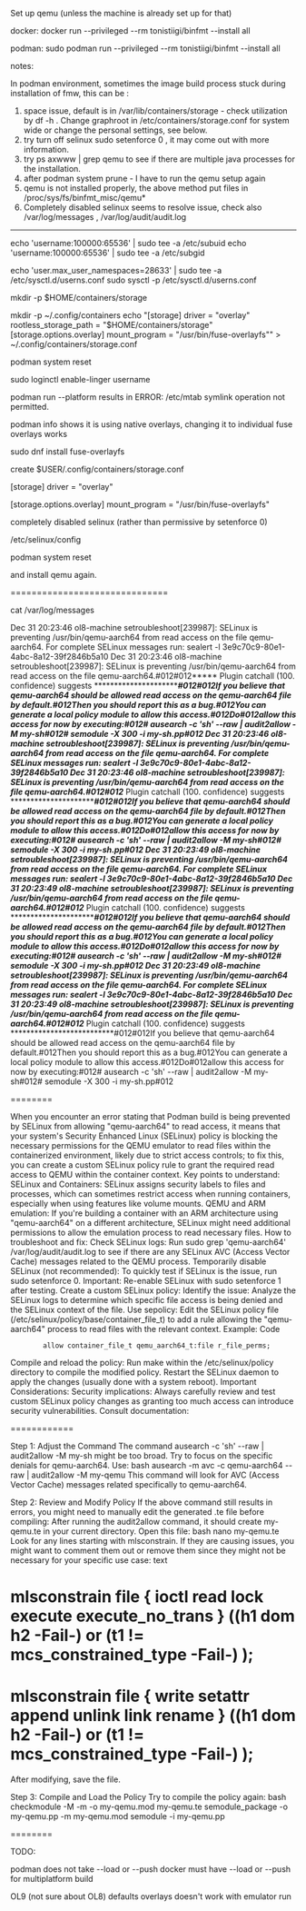 Set up qemu (unless the machine is already set up for that)

docker:
 docker run --privileged --rm tonistiigi/binfmt --install all
 
podman:
 sudo podman run --privileged --rm tonistiigi/binfmt --install all
 
notes:

  In podman environment, sometimes the image build process stuck during installation of fmw, this can be :
  
1. space issue, default is in /var/lib/containers/storage - check utilization by df -h .   Change graphroot in /etc/containers/storage.conf for system wide or change the personal settings, see below.
2. try turn off selinux  sudo setenforce 0 , it may come out with more information.
3. try ps axwww | grep qemu   to see if there are multiple java processes for the installation.
4. after podman system prune - I have to run the qemu setup again 
5. qemu is not installed properly,  the above method put files in /proc/sys/fs/binfmt_misc/qemu*
6. Completely disabled selinux seems to resolve issue,  check also /var/log/messages  , /var/log/audit/audit.log 

---

echo 'username:100000:65536' | sudo tee -a /etc/subuid
echo 'username:100000:65536' | sudo tee -a /etc/subgid

echo 'user.max_user_namespaces=28633' | sudo tee -a /etc/sysctl.d/userns.conf
sudo sysctl -p /etc/sysctl.d/userns.conf

mkdir -p $HOME/containers/storage

mkdir -p ~/.config/containers
echo "[storage]
driver = \"overlay\"
rootless_storage_path = \"$HOME/containers/storage\" 
[storage.options.overlay]
mount_program = \"/usr/bin/fuse-overlayfs\"" > ~/.config/containers/storage.conf

podman system reset


sudo loginctl enable-linger username

podman run --platform <emulated platform> results in
ERROR: /etc/mtab symlink operation not permitted.

podman info shows it is using native overlays,  changing it to individual fuse overlays works

sudo dnf install fuse-overlayfs

create $USER/.config/containers/storage.conf

[storage]
driver = "overlay"

[storage.options.overlay]
mount_program = "/usr/bin/fuse-overlayfs"


completely disabled selinux (rather than permissive by setenforce 0)

/etc/selinux/config


podman system reset

and install qemu again.


==============================

cat /var/log/messages  

Dec 31 20:23:46 ol8-machine setroubleshoot[239987]: SELinux is preventing /usr/bin/qemu-aarch64 from read access on the file qemu-aarch64. For complete SELinux messages run: sealert -l 3e9c70c9-80e1-4abc-8a12-39f2846b5a10
Dec 31 20:23:46 ol8-machine setroubleshoot[239987]: SELinux is preventing /usr/bin/qemu-aarch64 from read access on the file qemu-aarch64.#012#012*****  Plugin catchall (100. confidence) suggests   **************************#012#012If you believe that qemu-aarch64 should be allowed read access on the qemu-aarch64 file by default.#012Then you should report this as a bug.#012You can generate a local policy module to allow this access.#012Do#012allow this access for now by executing:#012# ausearch -c 'sh' --raw | audit2allow -M my-sh#012# semodule -X 300 -i my-sh.pp#012
Dec 31 20:23:46 ol8-machine setroubleshoot[239987]: SELinux is preventing /usr/bin/qemu-aarch64 from read access on the file qemu-aarch64. For complete SELinux messages run: sealert -l 3e9c70c9-80e1-4abc-8a12-39f2846b5a10
Dec 31 20:23:46 ol8-machine setroubleshoot[239987]: SELinux is preventing /usr/bin/qemu-aarch64 from read access on the file qemu-aarch64.#012#012*****  Plugin catchall (100. confidence) suggests   **************************#012#012If you believe that qemu-aarch64 should be allowed read access on the qemu-aarch64 file by default.#012Then you should report this as a bug.#012You can generate a local policy module to allow this access.#012Do#012allow this access for now by executing:#012# ausearch -c 'sh' --raw | audit2allow -M my-sh#012# semodule -X 300 -i my-sh.pp#012
Dec 31 20:23:49 ol8-machine setroubleshoot[239987]: SELinux is preventing /usr/bin/qemu-aarch64 from read access on the file qemu-aarch64. For complete SELinux messages run: sealert -l 3e9c70c9-80e1-4abc-8a12-39f2846b5a10
Dec 31 20:23:49 ol8-machine setroubleshoot[239987]: SELinux is preventing /usr/bin/qemu-aarch64 from read access on the file qemu-aarch64.#012#012*****  Plugin catchall (100. confidence) suggests   **************************#012#012If you believe that qemu-aarch64 should be allowed read access on the qemu-aarch64 file by default.#012Then you should report this as a bug.#012You can generate a local policy module to allow this access.#012Do#012allow this access for now by executing:#012# ausearch -c 'sh' --raw | audit2allow -M my-sh#012# semodule -X 300 -i my-sh.pp#012
Dec 31 20:23:49 ol8-machine setroubleshoot[239987]: SELinux is preventing /usr/bin/qemu-aarch64 from read access on the file qemu-aarch64. For complete SELinux messages run: sealert -l 3e9c70c9-80e1-4abc-8a12-39f2846b5a10
Dec 31 20:23:49 ol8-machine setroubleshoot[239987]: SELinux is preventing /usr/bin/qemu-aarch64 from read access on the file qemu-aarch64.#012#012*****  Plugin catchall (100. confidence) suggests   **************************#012#012If you believe that qemu-aarch64 should be allowed read access on the qemu-aarch64 file by default.#012Then you should report this as a bug.#012You can generate a local policy module to allow this access.#012Do#012allow this access for now by executing:#012# ausearch -c 'sh' --raw | audit2allow -M my-sh#012# semodule -X 300 -i my-sh.pp#012

========

When you encounter an error stating that Podman build is being prevented by SELinux from allowing "qemu-aarch64" to read access, it means that your system's Security Enhanced Linux (SELinux) policy is blocking the necessary permissions for the QEMU emulator to read files within the containerized environment, likely due to strict access controls; to fix this, you can create a custom SELinux policy rule to grant the required read access to QEMU within the container context. 
Key points to understand:
SELinux and Containers:
SELinux assigns security labels to files and processes, which can sometimes restrict access when running containers, especially when using features like volume mounts. 
QEMU and ARM emulation:
If you're building a container with an ARM architecture using "qemu-aarch64" on a different architecture, SELinux might need additional permissions to allow the emulation process to read necessary files. 
How to troubleshoot and fix:
Check SELinux logs:
Run sudo grep 'qemu-aarch64' /var/log/audit/audit.log to see if there are any SELinux AVC (Access Vector Cache) messages related to the QEMU process. 
Temporarily disable SELinux (not recommended):
To quickly test if SELinux is the issue, run sudo setenforce 0. 
Important: Re-enable SELinux with sudo setenforce 1 after testing. 
Create a custom SELinux policy:
Identify the issue: Analyze the SELinux logs to determine which specific file access is being denied and the SELinux context of the file. 
Use sepolicy:
Edit the SELinux policy file (/etc/selinux/policy/base/container_file_t) to add a rule allowing the "qemu-aarch64" process to read files with the relevant context. 
Example:
Code

            allow container_file_t qemu_aarch64_t:file r_file_perms;  
Compile and reload the policy:
Run make within the /etc/selinux/policy directory to compile the modified policy.
Restart the SELinux daemon to apply the changes (usually done with a system reboot). 
Important Considerations:
Security implications:
Always carefully review and test custom SELinux policy changes as granting too much access can introduce security vulnerabilities. 
Consult documentation:


============

Step 1: Adjust the Command
The command ausearch -c 'sh' --raw | audit2allow -M my-sh might be too broad. Try to focus on the specific denials for qemu-aarch64. Use:
bash
ausearch -m avc -c qemu-aarch64 --raw | audit2allow -M my-qemu
This command will look for AVC (Access Vector Cache) messages related specifically to qemu-aarch64.

Step 2: Review and Modify Policy
If the above command still results in errors, you might need to manually edit the generated .te file before compiling:
After running the audit2allow command, it should create my-qemu.te in your current directory. Open this file:
bash
nano my-qemu.te
Look for any lines starting with mlsconstrain. If they are causing issues, you might want to comment them out or remove them since they might not be necessary for your specific use case:
text
# mlsconstrain file { ioctl read lock execute execute_no_trans } ((h1 dom h2 -Fail-)  or (t1 != mcs_constrained_type -Fail-) );
# mlsconstrain file { write setattr append unlink link rename } ((h1 dom h2 -Fail-)  or (t1 != mcs_constrained_type -Fail-) );
After modifying, save the file.

Step 3: Compile and Load the Policy
Try to compile the policy again:
bash
checkmodule -M -m -o my-qemu.mod my-qemu.te
semodule_package -o my-qemu.pp -m my-qemu.mod
semodule -i my-qemu.pp


========

TODO:

podman does not take --load or --push
docker must have --load or --push for multiplatform build  

OL9 (not sure about OL8) defaults overlays doesn't work with emulator run 



 
